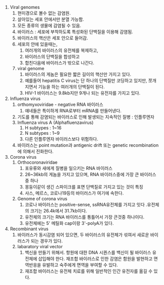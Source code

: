 1. Viral genomes
	1. 현미경으로 볼수 없는 감염원.
	2. 살아있는 세포 안에서만 분열 가능함.
	3. 모든 종류의 생물에 감염될 수 있음.
	4. 바이러스 : 세포에 부착하도록 특성화된 단백질을 이용해 감염됨.
	5. 바이러스의 핵산은 세포 안으로 들어감.
	6. 세포의 안에 있을때는,
		1. 여러개의 바이러스의 유전체를 복제하고,
		2. 바이러스의 단백질을 합성하고
		3. 합친다음에 바이러스가 밖으로 나간다.
	7. viral genome
		1. 바이러스의 게놈은 필요한 짧은 길이의 핵산만 가지고 있다.
		2. 예를들어 hepatitis C virus는 단 하나의 단백질만 코딩하고 있지만, 쪼개지면서 기능을 하는 여러개의 단백질이 된다.
		3. HIV-1 바이러스는 9.8kb지만 9개나 되는 유전자를 가지고 있다.
2. Influenza virus
	1. orthomyxoviridae - negative RNA 바이러스
		1. 얘네들은 특이하게 RNA로부터 mRNA를 만들어낸다.
	2. 기도를 통해 감염되는 바이러스로 인해 발생되는 지속적인 질병 : 인플루엔자
	3. Influenza virus A (Alphafluenzavirus)
		1. H subtypes : 1~16
		2. N subtypes : 1~9
		3. 다른 인플루엔자 바이러스보다 위험하다.
	4. 바이러스는 point mutation과 antigenic drift 또는 genetic recombination에 의해서 진화한다.
3. Corona virus
	1. Orthocoronaviridae
		1.  포유류와 새에게 질병을 일으키는 RNA 바이러스
		2. 26~36kb의 게놈을 가지고 있으며, RNA 바이러스중에 가장 큰 바이러스중 하나
		3. 몽둥이같이  생긴 스파이크를 표면 단백질로 가지고 있는 것이 특징
		4. 사스, 메르스, 코로나19등의 바이러스가 여기에 속한다.
	2. Genome of corona virus
		1. 코로나 바이러스는 positive-sense, ssRNA유전체를 가지고 잇다 .유전체의 크기는 26.4k에서 31.7kb이다.
		2. 유전체의 크기는 RNA 바이러스를 통틀어서 가장 큰것중 하나이다.
		3. 유전체에는  5' 메틸화 cap이랑 3'-polyA가 있다.
4. Recombinant virus
	1. 바이러스가 동시감염 되어 있으면, 두 바이러스의 유전체가 섞여서 새로운 바이러스가 되는 경우가 있다.
	2. labaratory viral vector
		1. 백신을 만들기 위해서. 항원에 대한 DNA 시퀀스를 백신이 될 바이러스 유전체에 삽입해야 한다. 재조합 바이러스로 인한 감염은 함원을 발현하고 면역반응을 유발하고 숙주에게 면역을 부여할 수 있다.
		2. 재조합 바이러스는 유전체 치료를 위해 일반적인 인간 유전자를 옮길 수 있다. 